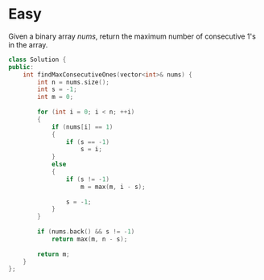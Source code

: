 # Easy

Given a binary array $nums$, return the maximum number of consecutive $1$'s in the array.

```cpp
class Solution {
public:
    int findMaxConsecutiveOnes(vector<int>& nums) {
        int n = nums.size();
        int s = -1;
        int m = 0;
        
        for (int i = 0; i < n; ++i)
        {
            if (nums[i] == 1)
            {
                if (s == -1)
                    s = i;
            }
            else
            {
                if (s != -1)
                    m = max(m, i - s);
                
                s = -1;
            }
        }
        
        if (nums.back() && s != -1)
            return max(m, n - s);
        
        return m;
    }
};
```
